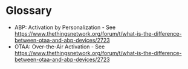 # Glossary

* ABP: Activation by Personalization - See <https://www.thethingsnetwork.org/forum/t/what-is-the-difference-between-otaa-and-abp-devices/2723>
* OTAA: Over-the-Air Activation - See <https://www.thethingsnetwork.org/forum/t/what-is-the-difference-between-otaa-and-abp-devices/2723>

<!-- EOF -->
